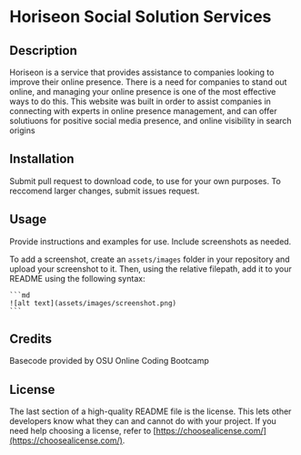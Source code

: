 # Horiseon Social Solution Services

## Description

Horiseon is a service that provides assistance to companies looking to improve their online presence. There is a need for companies to stand out online, and managing your online presence is one of the most effective ways to do this.
This website was built in order to assist companies in connecting with experts in online presence management, and can offer solutiuons for positive social media presence, and online visibility in search origins

## Installation

Submit pull request to download code, to use for your own purposes.
To reccomend larger changes, submit issues request.

## Usage

Provide instructions and examples for use. Include screenshots as needed.

To add a screenshot, create an `assets/images` folder in your repository and upload your screenshot to it. Then, using the relative filepath, add it to your README using the following syntax:

    ```md
    ![alt text](assets/images/screenshot.png)
    ```

## Credits

Basecode provided by OSU Online Coding Bootcamp 

## License

The last section of a high-quality README file is the license. This lets other developers know what they can and cannot do with your project. If you need help choosing a license, refer to [https://choosealicense.com/](https://choosealicense.com/).
